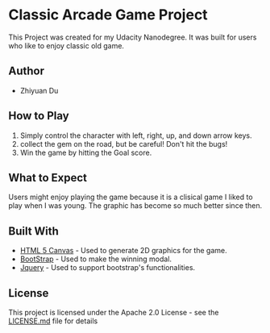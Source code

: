 # Classic Arcade Game Project
This Project was created for my Udacity Nanodegree. It was built for users who like to enjoy classic old game.
## Author

* Zhiyuan Du

## How to Play

1. Simply control the character with left, right, up, and down arrow keys.
2. collect the gem on the road, but be careful! Don't hit the bugs!
3. Win the game by hitting the Goal score.

## What to Expect
Users might enjoy playing the game because it is a clisical game I liked to play when I was young. The graphic has become so much better since then.

## Built With

* [HTML 5 Canvas](https://developer.mozilla.org/kab/docs/Web/API/Canvas_API) - Used to generate 2D graphics for the game.
* [BootStrap](https://getbootstrap.com/) - Used to make the winning modal.
* [Jquery](https://jquery.com/) - Used to support bootstrap's functionalities.

## License

This project is licensed under the Apache 2.0 License - see the [LICENSE.md](LICENSE.md) file for details